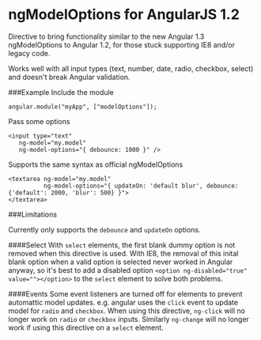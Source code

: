 ngModelOptions for AngularJS 1.2
================================
Directive to bring functionality similar to the new Angular 1.3 ngModelOptions to Angular 1.2, for those stuck supporting IE8 and/or legacy code.

Works well with all input types (text, number, date, radio, checkbox, select) and doesn't break Angular validation.

###Example
Include the module
    
    angular.module("myApp", ["modelOptions"]);
    
Pass some options

	<input type="text"
	   ng-model="my.model"
	   ng-model-options="{ debounce: 1000 }" />

Supports the same syntax as official ngModelOptions

	<textarea ng-model="my.model"
			  ng-model-options="{ updateOn: 'default blur', debounce: {'default': 2000, 'blur': 500} }">
	</textarea>


###Limitations

Currently only supports the `debounce` and `updateOn` options.

####Select
 With `select` elements, the first blank dummy option is not removed when this directive is used. With IE8, the removal of this inital blank option when a valid option is selected never worked in Angular anyway, so it's best to add a disabled option `<option ng-disabled="true" value=""></option>` to the `select` element to solve both problems.
 
####Events
Some event listeners are turned off for elements to prevent automattic model updates. e.g. angular uses the `click` event to update model for `radio` and `checkbox`. When using this directive, `ng-click` will no longer work on `radio` or `checkbox` inputs. Similarly `ng-change` will no longer work if using this directive on a `select` element.
